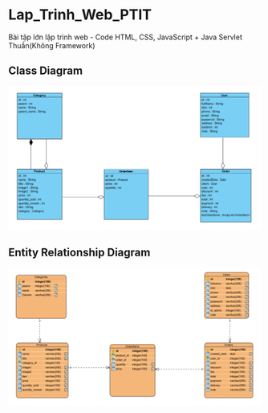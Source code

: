 # Lap_Trinh_Web_PTIT
Bài tập lớn lập trình web - Code HTML, CSS, JavaScript + Java Servlet Thuần(Không Framework)
## Class Diagram
![CLASS DIAGRAM](https://github.com/B20DCCN728/Lap_Trinh_Web_PTIT/blob/master/Screenshot%202023-06-22%20090749.png)
## Entity Relationship Diagram
![Entity Relationship Diagram](https://github.com/B20DCCN728/Lap_Trinh_Web_PTIT/blob/master/Screenshot%202023-06-22%20090724.png)

